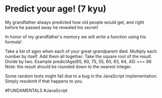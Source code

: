 # Predict your age! (7 kyu)

My grandfather always predicted how old people would get, and right before he passed away he revealed his secret!

In honor of my grandfather's memory we will write a function using his formula!

Take a list of ages when each of your great-grandparent died.
Multiply each number by itself.
Add them all together.
Take the square root of the result.
Divide by two.
Example
predictAge(65, 60, 75, 55, 60, 63, 64, 45) === 86
Note: the result should be rounded down to the nearest integer.

Some random tests might fail due to a bug in the JavaScript implementation. Simply resubmit if that happens to you.

#FUNDAMENTALS #JavaScript
